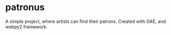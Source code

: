 patronus
========

A simple project, where artists can find their patrons. Created with GAE, and webpy2 framework.
